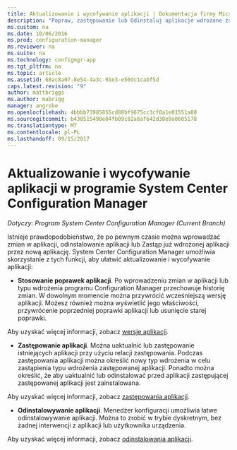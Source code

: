 ```yaml
---
title: Aktualizowanie i wycofywanie aplikacji | Dokumentacja firmy Microsoft
description: "Popraw, zastępowanie lub Odinstaluj aplikacje wdrożone za pomocą programu System Center Configuration Manager."
ms.custom: na
ms.date: 10/06/2016
ms.prod: configuration-manager
ms.reviewer: na
ms.suite: na
ms.technology: configmgr-app
ms.tgt_pltfrm: na
ms.topic: article
ms.assetid: 68ac8a07-8e54-4a3c-91e3-e50dc1cabf5d
caps.latest.revision: "9"
author: mattbriggs
ms.author: mabrigg
manager: angrobe
ms.openlocfilehash: 4bbbb73985855cd88bf9675cc3cf0a1e81551a80
ms.sourcegitcommit: b438515490e04fb09c82a8af642d38e9a0605178
ms.translationtype: MT
ms.contentlocale: pl-PL
ms.lasthandoff: 09/15/2017
---
```

# <a name="update-and-retire-applications-with-system-center-configuration-manager"></a>Aktualizowanie i wycofywanie aplikacji w programie System Center Configuration Manager

*Dotyczy: Program System Center Configuration Manager (Current Branch)*


Istnieje prawdopodobieństwo, że po pewnym czasie można wprowadzać zmian w aplikacji, odinstalowanie aplikacji lub Zastąp już wdrożonej aplikacji przez nową aplikację. System Center Configuration Manager umożliwia skorzystanie z tych funkcji, aby ułatwić aktualizowanie i wycofywanie aplikacji:  

-   **Stosowanie poprawek aplikacji**. Po wprowadzeniu zmian w aplikacji lub typu wdrożenia programu Configuration Manager przechowuje historię zmian. W dowolnym momencie można przywrócić wcześniejszą wersję aplikacji. Możesz również można wyświetlić jego właściwości, przywrócenie poprzedniej poprawki aplikacji lub usunięcie starej poprawki.  

  Aby uzyskać więcej informacji, zobacz [wersje aplikacji](revise-and-supersede-applications.md#application-revisions).  

-   **Zastępowanie aplikacji**. Można uaktualnić lub zastępowanie istniejących aplikacji przy użyciu relacji zastępowania. Podczas zastępowania aplikacji można określić nowy typ wdrożenia w celu zastąpienia typu wdrożenia zastępowanej aplikacji. Ponadto można określić, że aby uaktualnić lub odinstalować przed aplikacji zastępującej zastępowanej aplikacji jest zainstalowana.  

  Aby uzyskać więcej informacji, zobacz [zastępowania aplikacji](revise-and-supersede-applications.md#application-supersedence).  

-   **Odinstalowywanie aplikacji**. Menedżer konfiguracji umożliwia łatwe odinstalowywanie aplikacji. Można to zrobić w trybie dyskretnym, bez żadnej interwencji z aplikacji lub użytkownika urządzenia.  

  Aby uzyskać więcej informacji, zobacz [odinstalowania aplikacji](uninstall-applications.md).  
